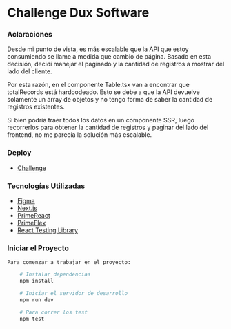 #  Challenge Dux Software

### Aclaraciones 
Desde mi punto de vista, es más escalable que la API que estoy consumiendo se llame a medida que cambio de página. Basado en esta decisión, decidí manejar el paginado y la cantidad de registros a mostrar del lado del cliente.

Por esta razón, en el componente Table.tsx van a encontrar que totalRecords está hardcodeado. Esto se debe a que la API devuelve solamente un array de objetos y no tengo forma de saber la cantidad de registros existentes.

Si bien podría traer todos los datos en un componente SSR, luego recorrerlos para obtener la cantidad de registros y paginar del lado del frontend, no me parecía la solución más escalable.

### Deploy
- [Challenge](https://dux-challenge.vercel.app/)

### Tecnologías Utilizadas
- [Figma](https://www.figma.com/design/HjDhupf4ipWvC2el9fqTse/Challange-Dux?node-id=0-1&t=xx4L25ry9xAwmTun-1)
- [Next.js](https://nextjs.org/docs)
- [PrimeReact](https://primereact.org/)
- [PrimeFlex](https://primeflex.org/)
- [React Testing Library](https://testing-library.com/docs/react-testing-library/intro/)

### Iniciar el Proyecto
    Para comenzar a trabajar en el proyecto:

```sh
    # Instalar dependencias
    npm install

    # Iniciar el servidor de desarrollo
    npm run dev

    # Para correr los test
    npm test
 ```


